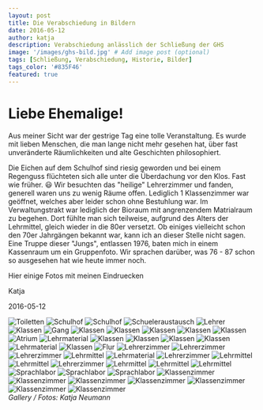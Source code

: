 ```yaml
---
layout: post
title: Die Verabschiedung in Bildern
date: 2016-05-12
author: katja
description: Verabschiedung anlässlich der Schließung der GHS
image: '/images/ghs-bild.jpg' # Add image post (optional)
tags: [Schließung, Verabschiedung, Historie, Bilder]
tags_color: '#835F46'
featured: true
---
```


# Liebe Ehemalige!

Aus meiner Sicht war der gestrige Tag eine tolle Veranstaltung. Es wurde mit lieben Menschen, die man lange nicht mehr gesehen hat, über fast unveränderte Räumlichkeiten und alte Geschichten philosophiert.

Die Eichen auf dem Schulhof sind riesig geworden und bei einem Regenguss flüchteten sich alle unter die Überdachung vor den Klos. Fast wie früher. 😃 
Wir besuchten das "heilige" Lehrerzimmer und fanden, generell waren uns zu wenig Räume offen. Lediglich 1 Klassenzimmer war geöffnet, welches aber leider schon ohne Bestuhlung war. Im Verwaltungstrakt war lediglich der Bioraum mit angrenzendem Matrialraum zu begehen. 
Dort fühlte man sich teilweise, aufgrund des Alters der Lehrmittel, gleich wieder in die 80er versetzt. Ob einiges vielleicht schon den 70er Jahrgängen bekannt war, kann ich an dieser Stelle nicht sagen.
Eine Truppe dieser "Jungs", entlassen 1976, baten mich in einem Kassenraum um ein Gruppenfoto. Wir sprachen darüber, was 76 - 87 schon so ausgesehen hat wie heute immer noch.

Hier einige Fotos mit meinen Eindruecken

Katja

2016-05-12

<div class="gallery-box">
  <div class="gallery gallery--post">
    <img src="/images/verabschiedung-1.jpg" loading="lazy" alt="Toiletten">
    <img src="/images/verabschiedung-2.jpg" loading="lazy" alt="Schulhof">
    <img src="/images/verabschiedung-3.jpg" loading="lazy" alt="Schulhof">
    <img src="/images/verabschiedung-austausch.jpg" loading="lazy" alt="Schueleraustausch">
    <img src="/images/verabschiedung-4.jpg" loading="lazy" alt="Lehrer">
    <img src="/images/verabschiedung-5.jpg" loading="lazy" alt="Klassen">
    <img src="/images/verabschiedung-6.jpg" loading="lazy" alt="Gang">
    <img src="/images/verabschiedung-7.jpg" loading="lazy" alt="Klassen">
    <img src="/images/verabschiedung-8.jpg" loading="lazy" alt="Klassen">
    <img src="/images/verabschiedung-9.jpg" loading="lazy" alt="Klassen">
    <img src="/images/verabschiedung-10.jpg" loading="lazy" alt="Klassen">
    <img src="/images/verabschiedung-11.jpg" loading="lazy" alt="Klassen">
    <img src="/images/verabschiedung-atrium.jpg" loading="lazy" alt="Atrium">
    <img src="/images/karten.jpg" loading="lazy" alt="Lehrmaterial">
    <img src="/images/verabschiedung-anbau.jpg" loading="lazy" alt="Klassen">
    <img src="/images/verabschiedung-aula.jpg" loading="lazy" alt="Klassen">
    <img src="/images/verabschiedung-biologieraum.jpg" loading="lazy" alt="Klassen">
    <img src="/images/verabschiedung-biologieraum2.jpg" loading="lazy" alt="Klassen">
    <img src="/images/verabschiedung-biologieraum3.jpg" loading="lazy" alt="Lehrmaterial">
    <img src="/images/verabschiedung-chemieraum.jpg" loading="lazy" alt="Klassen">
    <img src="/images/verabschiedung-fluer-lehrerzimmer.jpg" loading="lazy" alt="Flur">
    <img src="/images/verabschiedung-lehrerzimmer.jpg" loading="lazy" alt="Lehrerzimmer">
    <img src="/images/verabschiedung-lehrerzimmer2.jpg" loading="lazy" alt="Lehrerzimmer">
    <img src="/images/verabschiedung-lehrkueche.jpg" loading="lazy" alt="Lehrerzimmer">
    <img src="/images/verabschiedung-lehrmittel.jpg" loading="lazy" alt="Lehrmittel">
    <img src="/images/verabschiedung-modelle.jpg" loading="lazy" alt="Lehrmaterial">
    <img src="/images/verabschiedung-stundenplanjpg.jpg" loading="lazy" alt="Lehrerzimmer">
    <img src="/images/verabschiedung-Vogel.jpg" loading="lazy" alt="Lehrmittel">
    <img src="/images/verabschiedung-vogelskelet.jpg" loading="lazy" alt="Lehrmittel">
    <img src="/images/verabschiedung-vorflur.jpg" loading="lazy" alt="Lehrerzimmer">
    <img src="/images/verabschiedung-eingelegt.jpg" loading="lazy" alt="Lehrmittel">
    <img src="/images/verabschiedung-skelet.jpg" loading="lazy" alt="Lehrmittel">
    <img src="/images/verabschiedung-materialraum.jpg" loading="lazy" alt="Lehrmittel">
    <img src="/images/verabschiedung-treppenhaus.jpg" loading="lazy" alt="Sprachlabor">
    <img src="/images/verabschiedung-treppenhaus2.jpg" loading="lazy" alt="Sprachlabor">
    <img src="/images/verabschiedung-treppenhaus3.jpg" loading="lazy" alt="Sprachlabor">
    <img src="/images/verabschiedung-klassenzimer-block-d.jpg" loading="lazy" alt="Klassenzimmer">
    <img src="/images/verabschiedung-klassenzimer-block2.jpg" loading="lazy" alt="Klassenzimmer">
    <img src="/images/verabschiedung-klassenzimer-blocka.jpg" loading="lazy" alt="Klassenzimmer">
    <img src="/images/verabschiedung-klassenzimer-blocka2.jpg" loading="lazy" alt="Klassenzimmer">
    <img src="/images/verabschiedung-klassenzimer-blocka3.jpg" loading="lazy" alt="Klassenzimmer">
    <img src="/images/verabschiedung-klassenzimer-blocka4.jpg" loading="lazy" alt="Klassenzimmer">
    <img src="/images/verabschiedung-klassenzimer-blocka5.jpg" loading="lazy" alt="Klassenzimmer">
    </div>
  <em>Gallery / <a target="_blank">Fotos: Katja Neumann</a></em>
</div>



